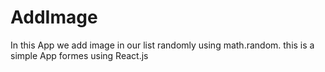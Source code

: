 # AddImage
In this App we add image in our list randomly using math.random.
this is a simple App formes using React.js
